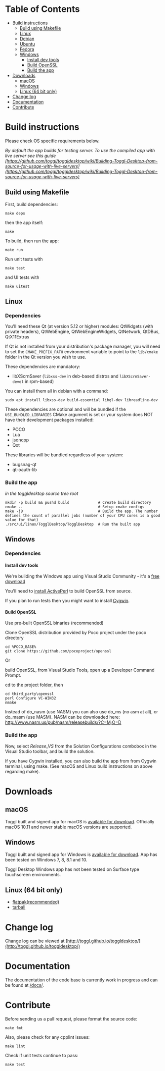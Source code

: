 Table of Contents
=================

  * [Build instructions](#build-instructions)
    * [Build using Makefile](#build-using-makefile)
    * [Linux](#linux)
    * [Debian](#debian)
    * [Ubuntu](#ubuntu)
    * [Fedora](#fedora)
    * [Windows](#windows)
      * [Install dev tools](#install-dev-tools)
      * [Build OpenSSL](#build-openssl)
      * [Build the app](#build-the-app)
  * [Downloads](#downloads)
    * [macOS](#macos)
    * [Windows](#windows)
    * [Linux (64 bit only)](#linux-64-bit-only)
  * [Change log](#change-log)
  * [Documentation](#documentation)
  * [Contribute](#contribute)

# Build instructions

Please check OS specific requirements below.

_By default the app builds for testing server. To use the compiled app with live server see this guide [https://github.com/toggl/toggldesktop/wiki/Building-Toggl-Desktop-from-source-for-usage-with-live-servers](https://github.com/toggl/toggldesktop/wiki/Building-Toggl-Desktop-from-source-for-usage-with-live-servers)_

## Build using Makefile

First, build dependencies:
```
make deps
```
then the app itself:
```
make
```

To build, then run the app:
```
make run
```

Run unit tests with
```
make test
```
and UI tests with
```
make uitest
```

## Linux

### Dependencies

You'll need these Qt (at version 5.12 or higher) modules: QtWidgets (with private headers), QtWebEngine, QtWebEngineWidgets, QtNetwork, QtDBus, QtX11Extras

If Qt is not installed from your distribution's package manager, you will need to set the `CMAKE_PREFIX_PATH` environment variable to point to the `lib/cmake` folder in the Qt version you wish to use.

These dependencies are mandatory:
 * libXScrnSaver (`libxss-dev` in deb-based distros and `libXScrnSaver-devel` in rpm-based)

 You can install them all in debian with a command:
 ```
 sudo apt install libxss-dev build-essential libgl-dev libreadline-dev

 ```
 
These dependencies are optional and will be bundled if the `USE_BUNDLED_LIBRARIES` CMake argument is set or your system does NOT have their development packages installed:
 * POCO
 * Lua
 * jsoncpp
 * Qxt

These libraries will be bundled regardless of your system:
 * bugsnag-qt
 * qt-oauth-lib

### Build the app

*in the toggldesktop source tree root*
```
mkdir -p build && pushd build             # Create build directory
cmake ..                                  # Setup cmake configs
make -j8                                  # Build the app. The number defines the count of parallel jobs (number of your CPU cores is a good value for that)
./src/ui/linux/TogglDesktop/TogglDesktop  # Run the built app
```

## Windows

### Dependencies

#### Install dev tools

We're building the Windows app using Visual Studio Community - it's a [free download](https://www.visualstudio.com/en-us/products/visual-studio-community-vs.aspx)

You'll need to [install ActivePerl](http://www.activestate.com/activeperl/downloads) to build OpenSSL from source.

If you plan to run tests then you might want to install [Cygwin](https://www.cygwin.com/).

#### Build OpenSSL

Use pre-built OpenSSL binaries (recommended)

Clone OpenSSL distribution provided by Poco project under the poco directory

```
cd %POCO_BASE%
git clone https://github.com/pocoproject/openssl
```

Or

build OpenSSL, from Visual Studio Tools, open up a Developer Command Prompt.

cd to the project folder, then

```
cd third_party\openssl
perl Configure VC-WIN32
nmake
```

Instead of do_nasm (use NASM) you can also use do_ms (no asm at all), or do_masm (use MASM). 
NASM can be downloaded here: http://www.nasm.us/pub/nasm/releasebuilds/?C=M;O=D

### Build the app

Now, select *Release_VS* from the Solution Configurations combobox in the Visual Studio toolbar, and build the solution.

If you have Cygwin installed, you can also build the app from from Cygwin terminal, using make. (See macOS and Linux build instructions on above regarding make).

# Downloads

## macOS

Toggl built and signed app for macOS is [available for download](https://www.toggl.com/api/v8/installer?platform=darwin&app=td&channel=stable). Officially macOS 10.11 and newer stable macOS versions are supported.

## Windows

Toggl built and signed app for Windows is [available for download](https://www.toggl.com/api/v8/installer?platform=windows&app=td&channel=stable). App has been tested on Windows 7, 8, 8.1 and 10.

Toggl Desktop Windows app has not been tested on Surface type touchscreen environments.

## Linux (64 bit only)

* [flatpak(recommended)](https://flathub.org/apps/details/com.toggl.TogglDesktop)
* [tarball](https://www.toggl.com/api/v8/installer?app=td&platform=linux&channel=stable)


# Change log

Change log can be viewed at [http://toggl.github.io/toggldesktop/](http://toggl.github.io/toggldesktop/)

# Documentation

The documentation of the code base is currently work in progress and can be found at [/docs/](https://github.com/toggl/toggldesktop/tree/master/docs/index.md).

# Contribute

Before sending us a pull request, please format the source code:

```
make fmt
```

Also, please check for any cpplint issues:

```
make lint
```

Check if unit tests continue to pass:

```
make test
```

